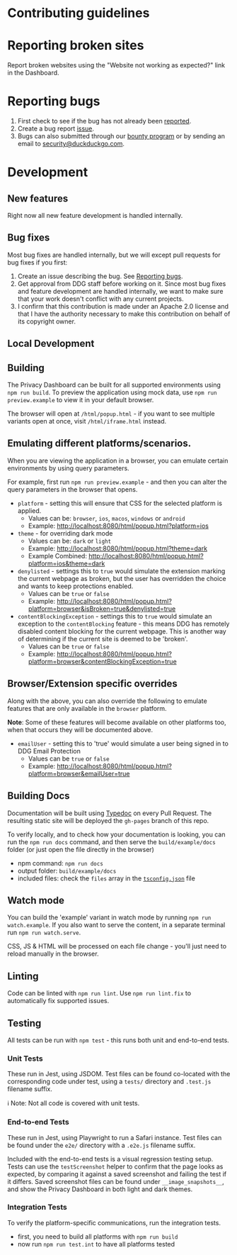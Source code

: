 # Contributing guidelines

# Reporting broken sites

Report broken websites using the "Website not working as expected?" link in the Dashboard.

# Reporting bugs

1. First check to see if the bug has not already been [reported](https://github.com/duckduckgo/duckduckgo-privacy-dashboard/issues).
2. Create a bug report [issue](https://github.com/duckduckgo/duckduckgo-privacy-dashboard/issues/new?template=bug_report.md).
3. Bugs can also submitted through our [bounty program](https://hackerone.com/duckduckgo/reports/new?type=team&report_type=vulnerability) or by sending an email to security@duckduckgo.com.

# Development

## New features

Right now all new feature development is handled internally.

## Bug fixes

Most bug fixes are handled internally, but we will except pull requests for bug fixes if you first:
1. Create an issue describing the bug. See [Reporting bugs](CONTRIBUTING.md#reporting-bugs).
2. Get approval from DDG staff before working on it. Since most bug fixes and feature development are handled internally, we want to make sure that your work doesn't conflict with any current projects.
3. I confirm that this contribution is made under an Apache 2.0 license and that I have the authority necessary to make this contribution on behalf of its copyright owner.

## Local Development

## Building

The Privacy Dashboard can be built for all supported environments using
`npm run build`. To preview the application using mock data, use
`npm run preview.example` to view it in your default browser.

The browser will open at `/html/popup.html` - if you want to see multiple variants
open at once, visit `/html/iframe.html` instead.

## Emulating different platforms/scenarios.

When you are viewing the application in a browser, you can emulate certain environments
by using query parameters.

For example, first run `npm run preview.example` - and then you can alter the query parameters
in the browser that opens.

- `platform` - setting this will ensure that CSS for the selected platform is applied.
    - Values can be: `browser`, `ios`, `macos`, `windows` or `android`
    - Example: [http://localhost:8080/html/popup.html?platform=ios](http://localhost:8080/html/popup.html?platform=ios)
- `theme` - for overriding dark mode
    - Values can be: `dark` or `light`
    - Example: [http://localhost:8080/html/popup.html?theme=dark](http://localhost:8080/html/popup.html?theme=dark)
    - Example Combined: [http://localhost:8080/html/popup.html?platform=ios&theme=dark](http://localhost:8080/html/popup.html?platform=ios&theme=dark)
- `denylisted` - settings this to `true` would simulate the extension marking the current webpage
  as broken, but the user has overridden the choice and wants to keep protections enabled.
    - Values can be `true` or `false`
    - Example: [http://localhost:8080/html/popup.html?platform=browser&isBroken=true&denylisted=true](http://localhost:8080/html/popup.html?platform=browser&isBroken=true&denylisted=true)
- `contentBlockingException` - settings this to `true` would simulate an exception to the `contentBlocking` feature - this means DDG has remotely
  disabled content blocking for the current webpage. This is another way of determining if the current site is deemed to be 'broken'.
    - Values can be `true` or `false`
    - Example: [http://localhost:8080/html/popup.html?platform=browser&contentBlockingException=true](http://localhost:8080/html/popup.html?platform=browser&contentBlockingException=true)

## Browser/Extension specific overrides

Along with the above, you can also override the following to emulate features that are only available in the `browser` platform.

**Note**: Some of these features will become available on other platforms too, when that occurs
they will be documented above.

- `emailUser` - setting this to 'true' would simulate a user being signed in to DDG Email Protection
    - Values can be `true` or `false`
    - Example: [http://localhost:8080/html/popup.html?platform=browser&emailUser=true](http://localhost:8080/html/popup.html?platform=browser&emailUser=true)

## Building Docs

Documentation will be built using [Typedoc](https://typedoc.org/) on every Pull Request. The resulting static site will be deployed the
`gh-pages` branch of this repo.

To verify locally, and to check how your documentation is looking, you can run the `npm run docs` command, and then
serve the `build/example/docs` folder (or just open the file directly in the browser)

- npm command: `npm run docs`
- output folder: `build/example/docs`
- included files: check the `files` array in the [`tsconfig.json`](./tsconfig.json) file

## Watch mode

You can build the 'example' variant in watch mode by running `npm run watch.example`.
If you also want to serve the content, in a separate terminal run `npm run watch.serve`.

CSS, JS & HTML will be processed on each file change - you'll just need to reload manually in the browser.

## Linting

Code can be linted with `npm run lint`. Use `npm run lint.fix` to automatically
fix supported issues.

## Testing

All tests can be run with `npm test` - this runs both unit and end-to-end
tests.

### Unit Tests

These run in Jest, using JSDOM. Test files can be found co-located with the
corresponding code under test, using a `tests/` directory and `.test.js`
filename suffix.

ℹ️ Note: Not all code is covered with unit tests.

### End-to-end Tests

These run in Jest, using Playwright to run a Safari instance. Test files can be
found under the `e2e/` directory with a `.e2e.js` filename suffix.

Included with the end-to-end tests is a visual regression testing setup. Tests
can use the `testScreenshot` helper to confirm that the page looks as expected,
by comparing it against a saved screenshot and failing the test if it differs.
Saved screenshot files can be found under `__image_snapshots__`, and show the
Privacy Dashboard in both light and dark themes.

### Integration Tests

To verify the platform-specific communications, run the integration tests.

- first, you need to build all platforms with `npm run build`
- now run `npm run test.int` to have all platforms tested

